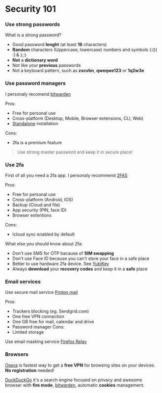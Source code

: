 # Security 101

### Use strong passwords

What is a strong password?
- Good password **lenght** (at least **16** characters)
- **Random** characters (Uppercase, lowercase) numbers and symbols (:(){ :|:& };:)
- **Not** a **dictionary word**
- Not like your **previous** passwords
- Not a keyboard pattern, such as **zxcvbn**, **qweqwe123** or **1q2w3e**

### Use password managers

I personaly recomend [bitwarden](https://bitwarden.com)

Pros:
- Free for personal use
- Cross-platform (Desktop, Mobile, Browser extensions, CLI, Web)
- [Standalone](https://bitwarden.com/help/install-and-deploy-offline/) installation

Cons:
- 2fa is a premium feature

> Use strong master password and keep it in secure place!

### Use 2fa

First of all you need a 2fa app. I personaly recommend [2FAS](https://2fas.com/)

Pros:
- Free for personal use
- Cross-platform (Android, IOS)
- Backup (Cloud and file)
- App security (PIN, face ID)
- Browser extentions

Cons:
- Icloud sync enabled by default

What else you should know about 2fa:
- Don't use SMS for OTP bacause of **SIM swapping**
- Don't use Face ID because you can't store your face in a safe place
- Better to use hardware 2fa device. See [YubiKey](https://www.yubico.com/)
- Always **download** your **recovery codes** and keep it in a **safe** place

### Email services

Use secure mail service [Proton mail](https://proton.me)

Pros:
- Trackers blocking (eg. Sendgrid.com)
- One free VPN connection
- One GB free for mail, calendar and drive
- Password manager
Cons:
- Limited storage

Use email masking service [Firefox Relay](https://relay.firefox.com)

### Browsers

[Opera]() is fastest way to get a **free VPN** for browsing sites on your devices. **No registration** needed!

[DuckDuckGo](https://duckduckgo.com/&) it's a search engine focused on privacy and awesome browser with **fire mode**, [bitwarden](https://bitwarden.com), automatic **cookies** management.
